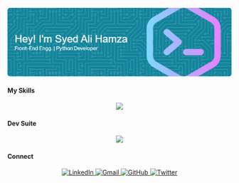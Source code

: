 ![Header](./Header-1.png)

#### My Skills
<p align="center">
  <a href="https://skillicons.dev">
    <img src="https://skillicons.dev/icons?i=html,css,js,py,react,ts,nodejs"/>
  </a>
</p>

#### Dev Suite
<p align="center">
  <a href="https://skillicons.dev">
    <img src="https://skillicons.dev/icons?i=windows,vscode,github,githubactions,powershell"/>
  </a>
</p>

#### Connect 
<p align="center">
  <a href="https://www.linkedin.com/in/syed-ali-hamza-898785331/" target="_blank">
    <img src="https://skillicons.dev/icons?i=linkedin" alt="LinkedIn" />
  </a>
  <a href="mailto:syedalihamzabukhari2125@gmail.com" target="_blank">
    <img src="https://skillicons.dev/icons?i=gmail" alt="Gmail" />
  </a>
  <a href="https://github.com/SyedAliHamzaBukhari"_blank">
    <img src="https://skillicons.dev/icons?i=github" alt="GitHub" />
  </a>
  <a href="https://x.com/Engg_Hamza" target="_blank">
    <img src="https://skillicons.dev/icons?i=twitter" alt="Twitter" />
  </a>
</p>